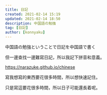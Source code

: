 ```yaml
---
title: 日記
created: 2021-02-14 15:19
updated: 2021-02-14 18:50
description: 中国語の勉強
tag: [日記]
author: [konnyaku]
---
```


中国語の勉強ということで日記を中国語で書く

但一邊查找一邊難寫日記，所以我記下拼音和意義。

https://narazuke.github.io/chinese

寫我想寫的東西要花很多時間，所以想快速記住。

只是寫這要花很多時間，所以日子可能還長着呢。